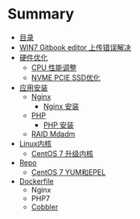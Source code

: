 # Summary

* [目录](README.md)
* [WIN7 Gitbook editor 上传错误解决](gitbook-editor-use.md)
* [硬件优化](hardware-optimization.md)
  * [CPU 性能调整](hardware-optimization/cpu-performance.md)
  * [NVME PCIE SSD优化](hardware-optimization/nvme-ssd-tuning.md)
* [应用安装](software-installation.md)
  * [Nginx](software-installation/nginx.md)
    * [Nginx 安装](software-installation/nginx/nginx-install.md)
  * [PHP](software-installation/php.md)
    * [PHP 安装](software-installation/php/php-install.md)
  * [RAID Mdadm](raid-mdadm.md)
* [Linux内核](kernel.md)
  * [CentOS 7 升级内核](kernel/centos-7-upgrade-kernel.md)
* [Repo](repo.md)
  * [CentOS 7 YUM和EPEL](repo/aliyun-mirrors.md)
* [Dockerfile](dockerfile.md)
  * Nginx
  * PHP7
  * [Cobbler](dockerfile/cobbler.md)

